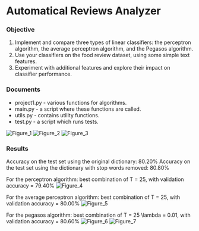 # Automatical Reviews Analyzer 
### Objective
1. Implement and compare three types of linear classifiers: the perceptron algorithm, the average perceptron algorithm, and the Pegasos algorithm.
2. Use your classifiers on the food review dataset, using some simple text features.
3. Experiment with additional features and explore their impact on classifier performance.

### Documents
* project1.py - various functions for algorithms.
* main.py - a script where these functions are called.
* utils.py - contains utility functions.
* test.py - a script which runs tests.


![Figure_1](https://user-images.githubusercontent.com/67286396/170518149-3466c443-28c8-4d92-9143-e035f0b80693.png)
![Figure_2](https://user-images.githubusercontent.com/67286396/170518161-982e851b-029d-4f62-9bcf-063d13d28678.png)
![Figure_3](https://user-images.githubusercontent.com/67286396/170518177-7e79f480-c7b1-4b71-a1fa-80f274d6c501.png)

### Results
Accuracy on the test set using the original dictionary: 80.20%
Accuracy on the test set using the dictionary with stop words removed: 80.80%

For the perceptron algorithm: best combination of T = 25, with validation accuracy = 79.40%
![Figure_4](https://user-images.githubusercontent.com/67286396/170519190-2d1c8fb1-4c49-4dd1-a3b9-6c594bce2842.png)

For the average perceptron algorithm: best combination of T = 25, with validation accuracy = 80.00%
![Figure_5](https://user-images.githubusercontent.com/67286396/170519252-46f6b01b-04f5-49e2-ae0c-9fe2f4b33f7f.png)

For the pegasos algorithm: best combination of T = 25 \lambda = 0.01, with validation accuracy = 80.60%
![Figure_6](https://user-images.githubusercontent.com/67286396/170519444-18c2d7d5-2fbd-47d2-a296-e35c39b1bf3d.png)
![Figure_7](https://user-images.githubusercontent.com/67286396/170519453-ef692e96-dd75-4c04-a340-a28d0762a820.png)
